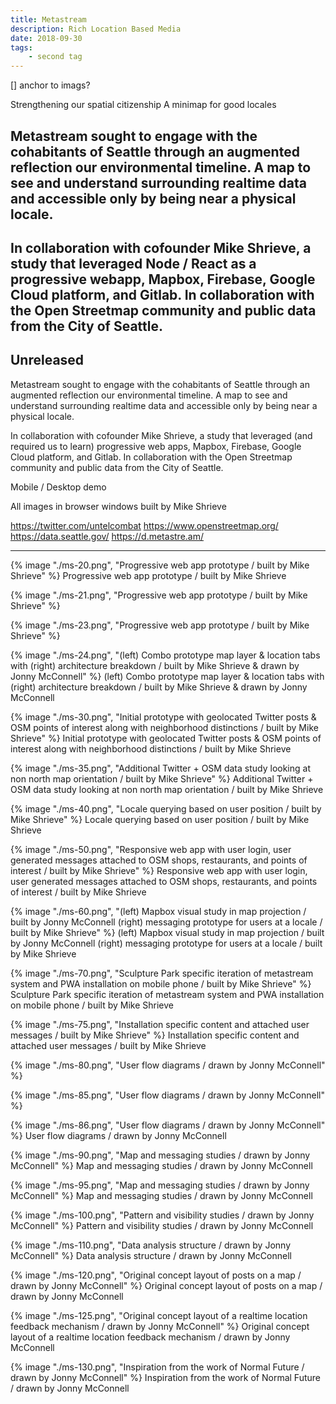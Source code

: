 ```yaml
---
title: Metastream
description: Rich Location Based Media 
date: 2018-09-30
tags: 
    - second tag
---
```


[] anchor to imags?

Strengthening our spatial citizenship
A minimap for good locales

Metastream sought to engage with the cohabitants of Seattle through an augmented reflection our environmental timeline. A map to see and understand surrounding realtime data and accessible only by being near a physical locale. 
-
In collaboration with cofounder Mike Shrieve, a study that leveraged Node / React as a progressive webapp, Mapbox, Firebase, Google Cloud platform, and Gitlab. In collaboration with the Open Streetmap community and public data from the City of Seattle. 
-
Unreleased
-

Metastream sought to engage with the cohabitants of Seattle through an augmented reflection our environmental timeline. A map to see and understand surrounding realtime data and accessible only by being near a physical locale.

In collaboration with cofounder Mike Shrieve, a study that leveraged (and required us to learn) progressive web apps, Mapbox, Firebase, Google Cloud platform, and Gitlab. In collaboration with the Open Streetmap community and public data from the City of Seattle.

Mobile / Desktop demo

All images in browser windows built by Mike Shrieve


https://twitter.com/untelcombat
https://www.openstreetmap.org/
https://data.seattle.gov/
https://d.metastre.am/


---

<div class="three-column">

{% image "./ms-20.png", "Progressive web app prototype / built by Mike Shrieve" %}
Progressive web app prototype / built by Mike Shrieve

{% image "./ms-21.png", "Progressive web app prototype / built by Mike Shrieve" %}

{% image "./ms-23.png", "Progressive web app prototype / built by Mike Shrieve" %}

</div>

{% image "./ms-24.png", "(left) Combo prototype map layer & location tabs with (right) architecture breakdown / built by Mike Shrieve & drawn by Jonny McConnell" %}
(left) Combo prototype map layer & location tabs with (right) architecture breakdown / built by Mike Shrieve & drawn by Jonny McConnell

{% image "./ms-30.png", "Initial prototype with geolocated Twitter posts & OSM points of interest along with neighborhood distinctions / built by Mike Shrieve" %}
Initial prototype with geolocated Twitter posts & OSM points of interest along with neighborhood distinctions / built by Mike Shrieve

{% image "./ms-35.png", "Additional Twitter + OSM data study looking at non north map orientation / built by Mike Shrieve" %}
Additional Twitter + OSM data study looking at non north map orientation / built by Mike Shrieve

{% image "./ms-40.png", "Locale querying based on user position / built by Mike Shrieve" %}
Locale querying based on user position / built by Mike Shrieve

{% image "./ms-50.png", "Responsive web app with user login, user generated messages attached to OSM shops, restaurants, and points of interest / built by Mike Shrieve" %}
Responsive web app with user login, user generated messages attached to OSM shops, restaurants, and points of interest / built by Mike Shrieve

{% image "./ms-60.png", "(left) Mapbox visual study in map projection / built by Jonny McConnell (right) messaging prototype for users at a locale / built by Mike Shrieve" %}
(left) Mapbox visual study in map projection / built by Jonny McConnell (right) messaging prototype for users at a locale / built by Mike Shrieve

{% image "./ms-70.png", "Sculpture Park specific iteration of metastream system and PWA installation on mobile phone / built by Mike Shrieve" %}
Sculpture Park specific iteration of metastream system and PWA installation on mobile phone / built by Mike Shrieve

{% image "./ms-75.png", "Installation specific content and attached user messages / built by Mike Shrieve" %}
Installation specific content and attached user messages / built by Mike Shrieve

{% image "./ms-80.png", "User flow diagrams / drawn by Jonny McConnell" %}

{% image "./ms-85.png", "User flow diagrams / drawn by Jonny McConnell" %}

{% image "./ms-86.png", "User flow diagrams / drawn by Jonny McConnell" %}
User flow diagrams / drawn by Jonny McConnell

{% image "./ms-90.png", "Map and messaging studies / drawn by Jonny McConnell" %}
Map and messaging studies / drawn by Jonny McConnell

{% image "./ms-95.png", "Map and messaging studies / drawn by Jonny McConnell" %}
Map and messaging studies / drawn by Jonny McConnell

{% image "./ms-100.png", "Pattern and visibility studies / drawn by Jonny McConnell" %}
Pattern and visibility studies / drawn by Jonny McConnell

{% image "./ms-110.png", "Data analysis structure / drawn by Jonny McConnell" %}
Data analysis structure / drawn by Jonny McConnell

{% image "./ms-120.png", "Original concept layout of posts on a map / drawn by Jonny McConnell" %}
Original concept layout of posts on a map / drawn by Jonny McConnell

{% image "./ms-125.png", "Original concept layout of a realtime location feedback mechanism / drawn by Jonny McConnell" %}
Original concept layout of a realtime location feedback mechanism / drawn by Jonny McConnell

{% image "./ms-130.png", "Inspiration from the work of Normal Future / drawn by Jonny McConnell" %}
Inspiration from the work of Normal Future / drawn by Jonny McConnell